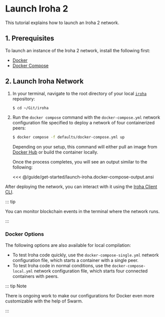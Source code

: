 # Launch Iroha 2

This tutorial explains how to launch an Iroha 2 network.

## 1. Prerequisites

To launch an instance of the Iroha 2 network, install the following first:
- [Docker](https://docs.docker.com/get-docker/)
- [Docker Compose](https://docs.docker.com/compose/install/)

## 2. Launch Iroha Network

1. In your terminal, navigate to the root directory of your local [`iroha`](https://github.com/hyperledger/iroha) repository:

   ```bash
   $ cd ~/Git/iroha
   ```

2. Run the `docker compose` command with the `docker-compose.yml` network configuration file specified to deploy a network of four containerized peers: <!-- TODO: consider explaining what network configuration file are, where to find them and how to customize them -->

   ```bash
   $ docker compose -f defaults/docker-compose.yml up
   ```

   Depending on your setup, this command will either pull an image from [Docker Hub](https://hub.docker.com/r/hyperledger/iroha2/tags) or build the container locally.
   
   Once the process completes, you will see an output similar to the following:

   <<< @/guide/get-started/launch-iroha.docker-compose-output.ansi

After deploying the network, you can interact with it using the [Iroha Client CLI](./operate-iroha-2-via-cli.md).

::: tip

You can monitor blockchain events in the terminal where the network runs.

:::

### Docker Options

The following options are also available for local compilation:

- To test Iroha code quickly, use the `docker-compose-single.yml` network configuration file, which starts a container with a single peer.
- To test Iroha code in normal conditions, use the `docker-compose-local.yml` network configuration file, which starts four connected containers with peers.

::: tip Note

There is ongoing work to make our configurations for Docker even more customizable with the help of Swarm.

<!-- Check: a reference about future releases or work in progress -->

:::
